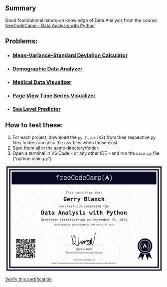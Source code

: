 ## Summary

Good foundational hands-on knowledge of Data Analysis from the course [freeCodeCamp - Data Analysis with Python](https://www.freecodecamp.org/learn/data-analysis-with-python/)


## Problems:

  - ### [Mean-Variance-Standard Deviation Calculator](https://github.com/GBlanch/fCC-Data-Analysis-with-Python-Certification/tree/main/0.mvsd_calc)
  - ### [Demographic Data Analyzer](https://github.com/GBlanch/fCC-Data-Analysis-with-Python-Certification/tree/main/1.demographic_analyzer)
  - ### [Medical Data Visualizer](https://github.com/GBlanch/fCC-Data-Analysis-with-Python-Certification/tree/main/2.med_data_visual)
  - ### [Page View Time Series Visualizer](https://github.com/GBlanch/fCC-Data-Analysis-with-Python-Certification/tree/main/3.page_time_series_visual)
  - ### [Sea Level Predictor](https://github.com/GBlanch/fCC-Data-Analysis-with-Python-Certification/blob/main/4.sea_level_predictor)

## How to test these:

  1. For each project, download the `py files` (x3) from their respective py files folders and also the csv files when these exist.
  2. Save them all in the same directory/folder.
  3. Open a terminal in VS Code - or any other IDE - and run the `main.py` file ("python main.py")
  


![Data Analysis Developer Certification](https://raw.githubusercontent.com/GBlanch/fCC-Data-Analysis-with-Python-Certification/main/DA_Developer_certification.png)

[Verify this certification](https://www.freecodecamp.org/certification/GBlanch/data-analysis-with-python-v7)
